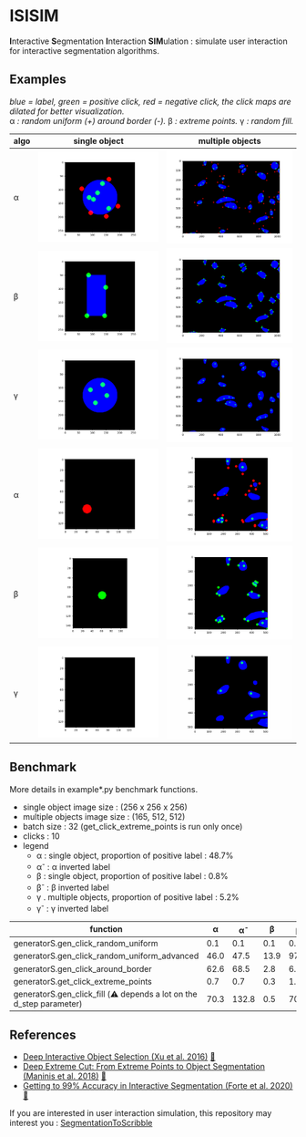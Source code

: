 # ISISIM
**I**nteractive **S**egmentation **I**nteraction **SIM**ulation : simulate user interaction for interactive segmentation algorithms.

## Examples
*blue = label, green = positive click, red = negative click, the click maps are dilated for better visualization.*  
α *: random uniform (+) around border (-).* β *: extreme points.* γ *: random fill.*

| algo | single object | multiple objects |
| --- | --- | --- |
| α | ![example_2d_s](media/example_2d_s.png) | ![example_2d_m](media/example_2d_m.png) |
| β | ![example_2d_s_extreme](media/example_2d_s_extreme.png) | ![example_2d_m_extreme](media/example_2d_m_extreme.png) |
| γ | ![example_2d_s_fill](media/example_2d_s_fill.png) | ![example_2d_m_fill](media/example_2d_m_fill.png) |
| α | ![example_3d_s](media/example_3d_s.gif) | ![example_3d_m](media/example_3d_m.gif) |
| β | ![example_3d_s_extreme](media/example_3d_s_extreme.gif) | ![example_3d_m_extreme](media/example_3d_m_extreme.gif) |
| γ | ![example_3d_s_fill](media/example_3d_s_fill.gif) | ![example_3d_m_fill](media/example_3d_m_fill.gif) |

## Benchmark
More details in example*.py benchmark functions.

* single object image size : (256 x 256 x 256)
* multiple objects image size : (165, 512, 512)
* batch size : 32 (get_click_extreme_points is run only once)
* clicks : 10
* legend
  * α : single object, proportion of positive label : 48.7%
  * α<sup>-</sup> : α inverted label
  * β : single object, proportion of positive label : 0.8%
  * β<sup>-</sup> : β inverted label
  * γ . multiple objects, proportion of positive label : 5.2%
  * γ<sup>-</sup> : γ inverted label

| function | α | α<sup>-</sup> | β | β<sup>-</sup> | γ | γ<sup>-</sup> |
| --- | --- | --- | --- | --- | --- | --- |
| generatorS.gen_click_random_uniform | 0.1 | 0.1 | 0.1 | 0.3 | 2.6 | 2.7 |
| generatorS.gen_click_random_uniform_advanced | 46.0 | 47.5 | 13.9 | 97.6 | 32.8 | 125.9 |
| generatorS.gen_click_around_border | 62.6 | 68.5 | 2.8 | 6.7 | 49.0 | 236.7 |
| generatorS.get_click_extreme_points | 0.7 | 0.7 | 0.3 | 1.2 | 14.9 | 7.0 |
| generatorS.gen_click_fill (:warning: depends a lot on the d_step parameter) | 70.3 | 132.8 | 0.5 | 706.6 | 5.1 | 48.6 |

## References
* [Deep Interactive Object Selection (Xu et al. 2016)](https://arxiv.org/abs/1603.04042) [:scroll:](references/1603.04042.pdf)
* [Deep Extreme Cut: From Extreme Points to Object Segmentation (Maninis et al. 2018)](https://arxiv.org/abs/1711.09081) [:scroll:](references/1711.09081.pdf)
* [Getting to 99% Accuracy in Interactive Segmentation (Forte et al. 2020)](https://arxiv.org/abs/2003.07932) [:scroll:](references/2003.07932.pdf)

If you are interested in user interaction simulation, this repository may interest you :
[SegmentationToScribble](https://github.com/Cyril-Meyer/SegmentationToScribble)
